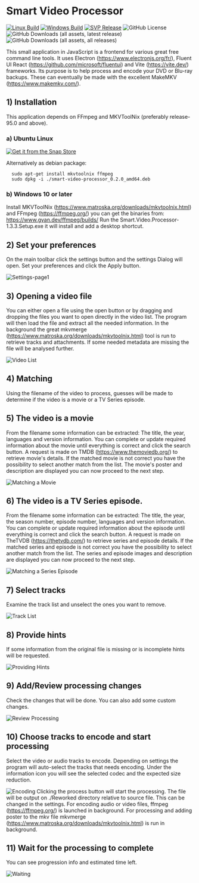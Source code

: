 # Smart Video Processor

[![Linux Build](https://img.shields.io/github/actions/workflow/status/xfuentes/smart-video-processor/build-linux.yml?logo=linux&logoColor=white)](https://github.com/xfuentes/smart-video-processor/actions/workflows/build-linux.yml)
[![Windows Build](https://img.shields.io/github/actions/workflow/status/xfuentes/smart-video-processor/build-windows.yml?label=win%20build)](https://github.com/xfuentes/smart-video-processor/actions/workflows/build-windows.yml)
[![SVP Release](https://img.shields.io/github/v/release/xfuentes/smart-video-processor?logo=npm&sort=semver)](https://github.com/xfuentes/smart-video-processor/releases)
![GitHub License](https://img.shields.io/github/license/xfuentes/smart-video-processor)
![GitHub Downloads (all assets, latest release)](https://img.shields.io/github/downloads-pre/xfuentes/smart-video-processor/latest/total)
![GitHub Downloads (all assets, all releases)](https://img.shields.io/github/downloads/xfuentes/smart-video-processor/total)

This small application in JavaScript is a frontend for various great free command line tools.
It uses Electron (https://www.electronjs.org/fr/), Fluent UI React (https://github.com/microsoft/fluentui) and
Vite (https://vite.dev/) frameworks.
Its purpose is to help process and encode your DVD or Blu-ray backups.
These can eventually be made with the excellent MakeMKV (https://www.makemkv.com/).

## 1) Installation

This application depends on FFmpeg and MKVToolNix (preferably release-95.0 and above).

### a) Ubuntu Linux
[![Get it from the Snap Store](https://snapcraft.io/en/light/install.svg)](https://snapcraft.io/smart-video-processor)

Alternatively as debian package:
  ```shell
    sudo apt-get install mkvtoolnix ffmpeg
    sudo dpkg -i ./smart-video-processor_0.2.0_amd64.deb
  ```

### b) Windows 10 or later

Install MKVToolNix (https://www.matroska.org/downloads/mkvtoolnix.html)
and FFmpeg (https://ffmpeg.org/) you can get the binaries from: https://www.gyan.dev/ffmpeg/builds/
Run the Smart.Video.Processor-1.3.3.Setup.exe it will install and add a desktop shortcut.

## 2) Set your preferences

On the main toolbar click the settings button and the settings Dialog will open.
Set your preferences and click the Apply button.

![Settings-page1](./docs/img/settings-page1.png)

## 3) Opening a video file

You can either open a file using the open button or by dragging and dropping the files you want to open directly in the
video list.
The program will then load the file and extract all the needed information.
In the background the great mkvmerge (https://www.matroska.org/downloads/mkvtoolnix.html) tool is run to retrieve
tracks and attachments. If some needed metadata are missing the file will be analysed further.

![Video List](./docs/img/video-list.png)

## 4) Matching

Using the filename of the video to process, guesses will be made to determine if the video is a movie or a TV Series
episode.

## 5) The video is a movie

From the filename some information can be extracted:
The title, the year, languages and version information.
You can complete or update required information about the movie until everything is correct and click the search button.
A request is made on TMDB (https://www.themoviedb.org/) to retrieve movie's details.
If the matched movie is not correct you have the possibility to select another match from the list.
The movie's poster and description are displayed you can now proceed to the next step.

![Matching a Movie](./docs/img/matching-movie.png)

## 6) The video is a TV Series episode.

From the filename some information can be extracted:
The title, the year, the season number, episode number, languages and version information.
You can complete or update required information about the episode until everything is correct and click the search
button.
A request is made on TheTVDB (https://thetvdb.com/) to retrieve series and episode details.
If the matched series and episode is not correct you have the possibility to select another match from the list.
The series and episode images and description are displayed you can now proceed to the next step.

![Matching a Series Episode](./docs/img/matching-episode.png)

## 7) Select tracks

Examine the track list and unselect the ones you want to remove.

![Track List](./docs/img/tracks.png)

## 8) Provide hints

If some information from the original file is missing or is incomplete hints will be requested.

![Providing Hints](./docs/img/hints.png)

## 9) Add/Review processing changes

Check the changes that will be done. You can also add some custom changes.

![Review Processing](./docs/img/processing.png)

## 10) Choose tracks to encode and start processing

Select the video or audio tracks to encode. Depending on settings the program will auto-select the tracks
that needs encoding. Under the information icon you will see the selected codec and the expected size reduction.

![Encoding](./docs/img/encoding.png)
Clicking the process button will start the processing. The file will be output on ./Reworked directory relative to
source file.
This can be changed in the settings.
For encoding audio or video files, ffmpeg (https://ffmpeg.org/) is launched in background.
For processing and adding poster to the mkv file mkvmerge (https://www.matroska.org/downloads/mkvtoolnix.html) is run in
background.

## 11) Wait for the processing to complete

You can see progression info and estimated time left.

![Waiting](./docs/img/waiting.png)
